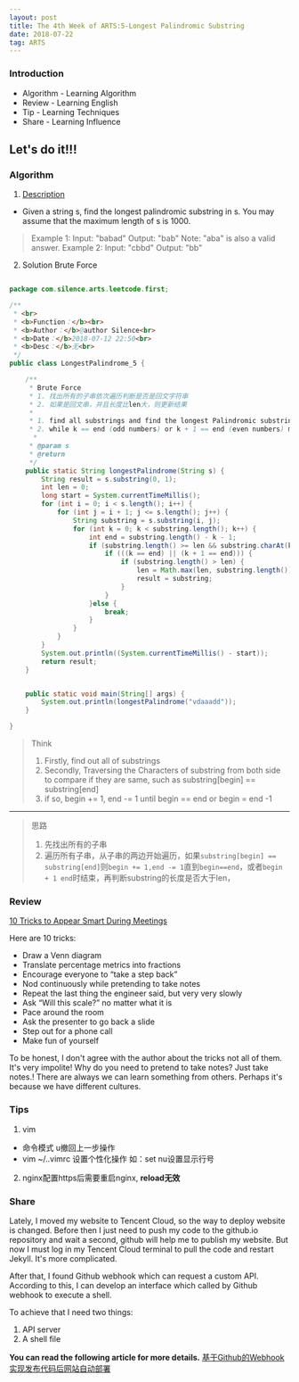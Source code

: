 ```yaml
---
layout: post
title: The 4th Week of ARTS:5-Longest Palindromic Substring
date: 2018-07-22
tag: ARTS
---
```


### Introduction
- Algorithm  - Learning Algorithm
- Review  - Learning English
- Tip - Learning Techniques
- Share - Learning Influence

## Let's do it!!!
### Algorithm
1. [Description](https://leetcode.com/problems/longest-palindromic-substring/description/)
- Given a string s, find the longest palindromic substring in s. You may assume that the maximum length of s is 1000.
> Example 1:
Input: "babad"
Output: "bab"
Note: "aba" is also a valid answer.
> Example 2:
Input: "cbbd"
Output: "bb"

2. Solution Brute Force

```java

package com.silence.arts.leetcode.first;

/**
 * <br>
 * <b>Function：</b><br>
 * <b>Author：</b>@author Silence<br>
 * <b>Date：</b>2018-07-12 22:50<br>
 * <b>Desc：</b>无<br>
 */
public class LongestPalindrome_5 {

    /**
     * Brute Force
     * 1. 找出所有的子串依次遍历判断是否是回文字符串
     * 2. 如果是回文串，并且长度比len大，则更新结果
     *
     * 1. find all substrings and find the longest Palindromic substring
     * 2. while k == end (odd numbers) or k + 1 == end (even numbers) means the substring is Palindromic substring
      *
     * @param s
     * @return
     */
    public static String longestPalindrome(String s) {
        String result = s.substring(0, 1);
        int len = 0;
        long start = System.currentTimeMillis();
        for (int i = 0; i < s.length(); i++) {
            for (int j = i + 1; j <= s.length(); j++) {
                String substring = s.substring(i, j);
                for (int k = 0; k < substring.length(); k++) {
                    int end = substring.length() - k - 1;
                    if (substring.length() >= len && substring.charAt(k) == substring.charAt(end)) {
                        if (((k == end) || (k + 1 == end))) {
                            if (substring.length() > len) {
                                len = Math.max(len, substring.length());
                                result = substring;
                            }
                        }
                    }else {
                        break;
                    }
                }
            }
        }
        System.out.println((System.currentTimeMillis() - start));
        return result;
    }


    public static void main(String[] args) {
        System.out.println(longestPalindrome("vdaaadd"));
    }

}

```

> Think
> 1. Firstly, find out all of substrings
> 2. Secondly, Traversing the Characters of substring from both side to compare if they are same, such as substring[begin]  == substring[end]
> 3. if so,  begin += 1, end -= 1 until begin == end or begin = end -1

---
> 思路
> 1. 先找出所有的子串
> 2. 遍历所有子串，从子串的两边开始遍历，如果`substring[begin] == substring[end]`则`begin += 1,end -= 1`直到`begin==end`，或者`begin + 1 end`时结束，再判断substring的长度是否大于len，

### Review
[10 Tricks to Appear Smart During Meetings](https://medium.com/conquering-corporate-america/10-tricks-to-appear-smart-during-meetings-27b489a39d1a)

Here are 10 tricks:
- Draw a Venn diagram
- Translate percentage metrics into fractions
- Encourage everyone to “take a step back”
- Nod continuously while pretending to take notes
- Repeat the last thing the engineer said, but very very slowly
- Ask “Will this scale?” no matter what it is
- Pace around the room
- Ask the presenter to go back a slide
- Step out for a phone call
- Make fun of yourself

To be honest, I don't agree with the author about the tricks not all of them. It's very impolite! Why do you need to pretend to take notes? Just take notes.! There are always we can learn something from others. Perhaps it's because we have different cultures.

### Tips
1. vim
- 命令模式 u撤回上一步操作
- vim ~/..vimrc  设置个性化操作 如：set nu设置显示行号
2. nginx配置https后需要重启nginx, **reload无效**

### Share
Lately, I moved my website to Tencent Cloud,  so the way to deploy website is changed. Before then I just need to push my code to the github.io repository and wait a second, github will help me to publish my website. But now I must log in my Tencent Cloud terminal to pull the code and restart Jekyll. It's more complicated.

After that, I found Github webhook which can request a custom API. According to this, I can develop an interface which called by Github webhook to execute a shell.

To achieve that I need two things:
1. API server
2. A shell file

**You can read the following article for more details.**
 [基于Github的Webhook实现发布代码后网站自动部署](https://zxsilence.cn/2018/07/%E5%9F%BA%E4%BA%8EGithub%E7%9A%84Webhook%E5%AE%9E%E7%8E%B0%E5%8F%91%E5%B8%83%E4%BB%A3%E7%A0%81%E5%90%8E%E7%BD%91%E7%AB%99%E8%87%AA%E5%8A%A8%E9%83%A8%E7%BD%B2/)